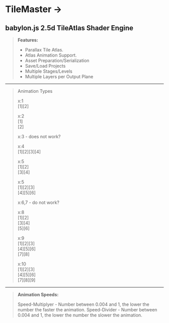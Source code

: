 # TileMaster ->
babylon.js 2.5d TileAtlas Shader Engine
----------
> **Features:**
>
> - Parallax Tile Atlas.
> - Atlas Animation Support.
> - Asset Preparation/Serialization
> - Save/Load Projects
> - Multiple Stages/Levels
> - Multiple Layers per Output Plane
----------
> Animation Types  
>  
> x:1  
> [1][2]
>  
> x:2  
> [1]  
> [2]  
>
> x:3 - does not work?
>  
> x:4  
> [1][2][3][4]  
>  
> x:5  
> [1][2]  
> [3][4]  
>  
> x:5  
> [1][2][3]  
> [4][5][6]  
>  
> x:6,7 - do not work?
>  
> x:8  
> [1][2]  
> [3][4]  
> [5][6]  
>  
> x:9   
> [1][2][3]  
> [4][5][6]  
> [7][8]  
>  
> x:10  
> [1][2][3]  
> [4][5][6]  
> [7][8][9]  
----------
> **Animation Speeds:**  
>  
> Speed-Multiplyer - Number between 0.004 and 1, the lower the number the faster the animation.
> Speed-Divider - Number between 0.004 and 1, the lower the number the slower the animation.
